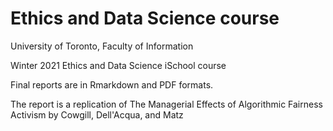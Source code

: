 # Ethics and Data Science course

University of Toronto, Faculty of Information

Winter 2021 Ethics and Data Science iSchool course

Final reports are in Rmarkdown and PDF formats.

The report is a replication of The Managerial Effects of Algorithmic Fairness Activism by Cowgill, Dell'Acqua, and Matz
